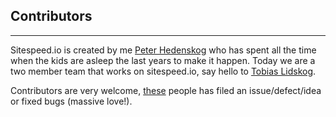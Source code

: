 ## Contributors
* * *
Sitespeed.io is created by me [Peter Hedenskog](http://peterhedenskog.com) who has spent all the time when the kids are asleep the last years to make it happen. Today we are a two member team
          that works on sitespeed.io, say hello to [Tobias Lidskog](https://twitter.com/tobiaslidskog).

Contributors are very welcome, [these](https://github.com/sitespeedio/sitespeed.io/blob/master/CONTRIBUTORS.md) people has filed an issue/defect/idea or fixed bugs (massive love!).

